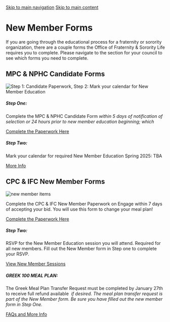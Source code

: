 [Skip to main navigation](https://greek.gatech.edu/new-prospective-members/step-three-new-member-forms#main-navigation) [Skip to main content](https://greek.gatech.edu/new-prospective-members/step-three-new-member-forms#main-content)

# New Member Forms

If you are going through the educational process for a fraternity or sorority organization, there are a couple forms the Office of Fraternity & Sorority Life requires you to complete. Please navigate to the section for your council to see which forms you need to complete.

## MPC & NPHC Candidate Forms

![Step 1: Candidate Paperwork, Step 2: Mark your calendar for New Member Education](https://greek.gatech.edu/sites/default/files/2022-08/Screen%20Shot%202022-08-03%20at%203.39.57%20PM.png)

##### Step One:

Complete the MPC & NPHC Candidate Form _within 5 days of notification of selection or 24 hours prior to new member education beginning; which_

[Complete the Paperwork Here](https://gatech.campuslabs.com/engage/submitter/form/start/644792)

##### Step Two:

Mark your calendar for required New Member Education Spring 2025: TBA

[More Info](https://greek.gatech.edu/new-prospective-members/step-three-new-member-forms/new-member-education)

## CPC & IFC New Member Forms

![new member items ](https://greek.gatech.edu/sites/default/files/2024-08/1.jpg)

Complete the CPC & IFC New Member Paperwork on Engage within 7 days of accepting your bid. You will use this form to change your meal plan!

[Complete the Paperwork Here](https://gatech.campuslabs.com/engage/submitter/form/start/644792)

##### Step Two:

RSVP for the New Member Education session you will attend. Required for all new members. Fill out the New Member form in Step one to complete your RSVP.

[View New Member Sessions](https://greek.gatech.edu/new-prospective-members/step-three-new-member-forms/new-member-education)

##### GREEK 100 MEAL PLAN:

The Greek Meal Plan Transfer Request must be completed by January 27th to receive full refund available  _if desired. The meal plan transfer request is part of the New Member form. Be sure you have filled out the new member form in Step One._

[FAQs and More Info](https://greek.gatech.edu/new-prospective-members/step-three-new-member-forms/greek-100-meal-plan)